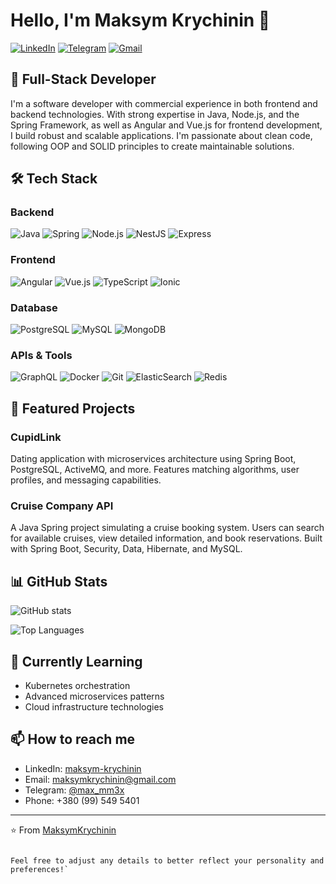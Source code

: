 # Hello, I'm Maksym Krychinin 👋

[![LinkedIn](https://img.shields.io/badge/LinkedIn-0077B5?style=for-the-badge&logo=linkedin&logoColor=white)](https://www.linkedin.com/in/maksym-krychinin/)
[![Telegram](https://img.shields.io/badge/Telegram-2CA5E0?style=for-the-badge&logo=telegram&logoColor=white)](https://t.me/max_mm3x)
[![Gmail](https://img.shields.io/badge/Gmail-D14836?style=for-the-badge&logo=gmail&logoColor=white)](mailto:maksymkrychinin@gmail.com)

## 💼 Full-Stack Developer

I'm a software developer with commercial experience in both frontend and backend technologies. With strong expertise in Java, Node.js, and the Spring Framework, as well as Angular and Vue.js for frontend development, I build robust and scalable applications. I'm passionate about clean code, following OOP and SOLID principles to create maintainable solutions.

## 🛠 Tech Stack

### Backend
![Java](https://img.shields.io/badge/Java-ED8B00?style=flat-square&logo=java&logoColor=white)
![Spring](https://img.shields.io/badge/Spring-6DB33F?style=flat-square&logo=spring&logoColor=white)
![Node.js](https://img.shields.io/badge/Node.js-339933?style=flat-square&logo=nodedotjs&logoColor=white)
![NestJS](https://img.shields.io/badge/NestJS-E0234E?style=flat-square&logo=nestjs&logoColor=white)
![Express](https://img.shields.io/badge/Express-000000?style=flat-square&logo=express&logoColor=white)

### Frontend
![Angular](https://img.shields.io/badge/Angular-DD0031?style=flat-square&logo=angular&logoColor=white)
![Vue.js](https://img.shields.io/badge/Vue.js-4FC08D?style=flat-square&logo=vuedotjs&logoColor=white)
![TypeScript](https://img.shields.io/badge/TypeScript-3178C6?style=flat-square&logo=typescript&logoColor=white)
![Ionic](https://img.shields.io/badge/Ionic-3880FF?style=flat-square&logo=ionic&logoColor=white)

### Database
![PostgreSQL](https://img.shields.io/badge/PostgreSQL-316192?style=flat-square&logo=postgresql&logoColor=white)
![MySQL](https://img.shields.io/badge/MySQL-4479A1?style=flat-square&logo=mysql&logoColor=white)
![MongoDB](https://img.shields.io/badge/MongoDB-47A248?style=flat-square&logo=mongodb&logoColor=white)

### APIs & Tools
![GraphQL](https://img.shields.io/badge/GraphQL-E10098?style=flat-square&logo=graphql&logoColor=white)
![Docker](https://img.shields.io/badge/Docker-2496ED?style=flat-square&logo=docker&logoColor=white)
![Git](https://img.shields.io/badge/Git-F05032?style=flat-square&logo=git&logoColor=white)
![ElasticSearch](https://img.shields.io/badge/Elasticsearch-005571?style=flat-square&logo=elasticsearch&logoColor=white)
![Redis](https://img.shields.io/badge/Redis-DC382D?style=flat-square&logo=redis&logoColor=white)

## 🚀 Featured Projects

### CupidLink
Dating application with microservices architecture using Spring Boot, PostgreSQL, ActiveMQ, and more. Features matching algorithms, user profiles, and messaging capabilities.

### Cruise Company API
A Java Spring project simulating a cruise booking system. Users can search for available cruises, view detailed information, and book reservations. Built with Spring Boot, Security, Data, Hibernate, and MySQL.

## 📊 GitHub Stats

![GitHub stats](https://github-readme-stats.vercel.app/api?username=MaksymKrychinin&show_icons=true&theme=radical)

![Top Languages](https://github-readme-stats.vercel.app/api/top-langs/?username=MaksymKrychinin&layout=compact&theme=radical)

## 🌱 Currently Learning

- Kubernetes orchestration
- Advanced microservices patterns
- Cloud infrastructure technologies

## 📫 How to reach me

- LinkedIn: [maksym-krychinin](https://www.linkedin.com/in/maksym-krychinin/)
- Email: maksymkrychinin@gmail.com
- Telegram: [@max_mm3x](https://t.me/max_mm3x)
- Phone: +380 (99) 549 5401

---

⭐️ From [MaksymKrychinin](https://github.com/MaksymKrychinin)
```

Feel free to adjust any details to better reflect your personality and preferences!`
